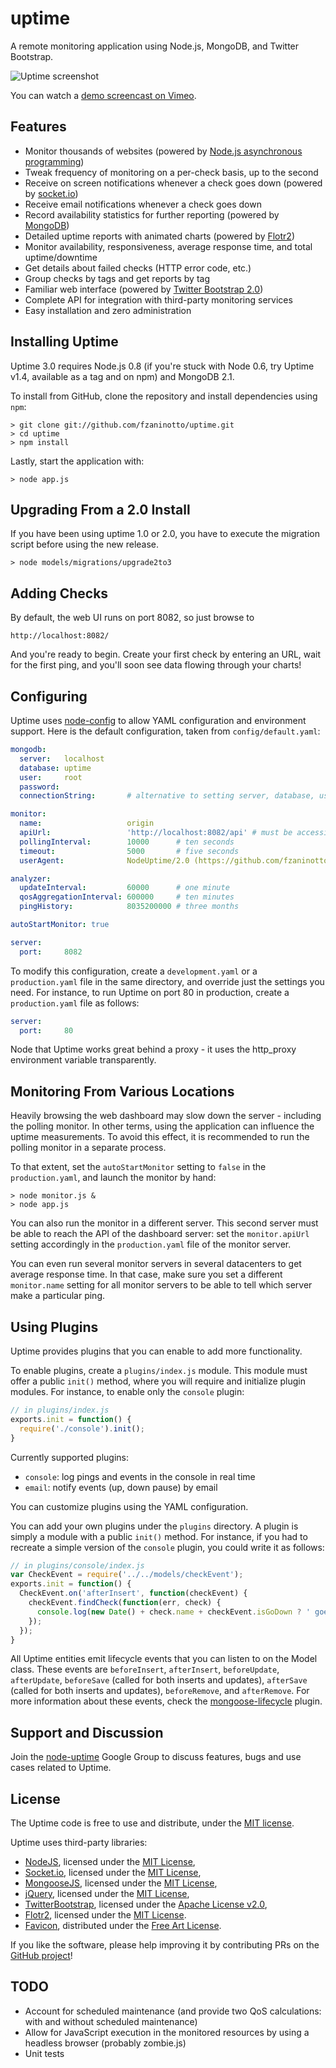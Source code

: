 uptime
======

A remote monitoring application using Node.js, MongoDB, and Twitter Bootstrap.

<img src="https://raw.github.com/fzaninotto/uptime/downloads/check_details.png" title="Uptime screenshot" />

You can watch a [demo screencast on Vimeo](https://vimeo.com/39302164).

Features
--------

* Monitor thousands of websites (powered by [Node.js asynchronous programming](http://dotheweb.posterous.com/nodejs-for-php-programmers-1-event-driven-pro))
* Tweak frequency of monitoring on a per-check basis, up to the second
* Receive on screen notifications whenever a check goes down (powered by [socket.io](http://socket.io/))
* Receive email notifications whenever a check goes down
* Record availability statistics for further reporting (powered by [MongoDB](http://www.mongodb.org/))
* Detailed uptime reports with animated charts (powered by [Flotr2](http://www.humblesoftware.com/flotr2/))
* Monitor availability, responsiveness, average response time, and total uptime/downtime
* Get details about failed checks (HTTP error code, etc.)
* Group checks by tags and get reports by tag
* Familiar web interface (powered by [Twitter Bootstrap 2.0](http://twitter.github.com/bootstrap/index.html))
* Complete API for integration with third-party monitoring services
* Easy installation and zero administration

Installing Uptime
-----------------

Uptime 3.0 requires Node.js 0.8 (if you're stuck with Node 0.6, try Uptime v1.4, available as a tag and on npm) and MongoDB 2.1.

To install from GitHub, clone the repository and install dependencies using `npm`:

    > git clone git://github.com/fzaninotto/uptime.git
    > cd uptime
    > npm install

Lastly, start the application with:

    > node app.js

Upgrading From a 2.0 Install
----------------------------

If you have been using uptime 1.0 or 2.0, you have to execute the migration script before using the new release.

    > node models/migrations/upgrade2to3

Adding Checks
-------------

By default, the web UI runs on port 8082, so just browse to 

    http://localhost:8082/

And you're ready to begin. Create your first check by entering an URL, wait for the first ping, and you'll soon see data flowing through your charts!

Configuring
-----------

Uptime uses [node-config](https://github.com/lorenwest/node-config) to allow YAML configuration and environment support. Here is the default configuration, taken from `config/default.yaml`:

```yaml
mongodb:
  server:   localhost
  database: uptime
  user:     root 
  password:
  connectionString:       # alternative to setting server, database, user and password separately

monitor:
  name:                   origin
  apiUrl:                 'http://localhost:8082/api' # must be accessible without a proxy
  pollingInterval:        10000      # ten seconds
  timeout:                5000       # five seconds
  userAgent:              NodeUptime/2.0 (https://github.com/fzaninotto/uptime)

analyzer:
  updateInterval:         60000      # one minute
  qosAggregationInterval: 600000     # ten minutes
  pingHistory:            8035200000 # three months

autoStartMonitor: true

server:
  port:     8082
```

To modify this configuration, create a `development.yaml` or a `production.yaml` file in the same directory, and override just the settings you need. For instance, to run Uptime on port 80 in production, create a `production.yaml` file as follows:

```yaml
server:
  port:     80
```

Node that Uptime works great behind a proxy - it uses the http_proxy environment variable transparently.

Monitoring From Various Locations
---------------------------------

Heavily browsing the web dashboard may slow down the server - including the polling monitor. In other terms, using the application can influence the uptime measurements. To avoid this effect, it is recommended to run the polling monitor in a separate process.

To that extent, set the `autoStartMonitor` setting to `false` in the `production.yaml`, and launch the monitor by hand:

    > node monitor.js &
    > node app.js

You can also run the monitor in a different server. This second server must be able to reach the API of the dashboard server: set the `monitor.apiUrl` setting accordingly in the `production.yaml` file of the monitor server.

You can even run several monitor servers in several datacenters to get average response time. In that case, make sure you set a different `monitor.name` setting for all monitor servers to be able to tell which server make a particular ping.

Using Plugins
-------------

Uptime provides plugins that you can enable to add more functionality.

To enable plugins, create a `plugins/index.js` module. This module must offer a public `init()` method, where you will require and initialize plugin modules. For instance, to enable only the `console` plugin:

```js
// in plugins/index.js
exports.init = function() {
  require('./console').init();
}
```

Currently supported plugins:

 * `console`: log pings and events in the console in real time
 * `email`: notify events (up, down pause) by email

You can customize plugins using the YAML configuration.

You can add your own plugins under the `plugins` directory. A plugin is simply a module with a public `init()` method. For instance, if you had to recreate a simple version of the `console` plugin, you could write it as follows:

```js
// in plugins/console/index.js
var CheckEvent = require('../../models/checkEvent');
exports.init = function() {
  CheckEvent.on('afterInsert', function(checkEvent) {
    checkEvent.findCheck(function(err, check) {
      console.log(new Date() + check.name + checkEvent.isGoDown ? ' goes down' : ' goes back up');
    });
  });
}
```

All Uptime entities emit lifecycle events that you can listen to on the Model class. These events are `beforeInsert`, `afterInsert`, `beforeUpdate`, `afterUpdate`, `beforeSave` (called for both inserts and updates), `afterSave` (called for both inserts and updates), `beforeRemove`, and `afterRemove`. For more information about these events, check the [mongoose-lifecycle](https://github.com/fzaninotto/mongoose-lifecycle) plugin.

Support and Discussion
----------------------

Join the [node-uptime](https://groups.google.com/d/forum/node-uptime) Google Group to discuss features, bugs and use cases related to Uptime.

License
-------

The Uptime code is free to use and distribute, under the [MIT license](https://raw.github.com/fzaninotto/uptime/master/LICENSE).

Uptime uses third-party libraries:

* [NodeJS](http://nodejs.org/), licensed under the [MIT License](https://github.com/joyent/node/blob/master/LICENSE#L5-22),
* [Socket.io](http://socket.io/), licensed under the [MIT License](https://github.com/LearnBoost/socket.io/blob/master/Readme.md),
* [MongooseJS](http://mongoosejs.com/), licensed under the [MIT License](https://github.com/LearnBoost/mongoose/blob/master/README.md),
* [jQuery](http://jquery.com/), licensed under the [MIT License](http://jquery.org/license),
* [TwitterBootstrap](http://twitter.github.com/bootstrap/), licensed under the [Apache License v2.0](http://www.apache.org/licenses/LICENSE-2.0),
* [Flotr2](http://www.humblesoftware.com/flotr2/), licensed under the [MIT License](https://github.com/HumbleSoftware/Flotr2/blob/master/LICENSE).
* [Favicon](http://www.alexpeattie.com/projects/justvector_icons/), distributed under the [Free Art License](http://artlibre.org/licence/lal/en).

If you like the software, please help improving it by contributing PRs on the [GitHub project](https://github.com/fzaninotto/uptime)!

TODO
----

* Account for scheduled maintenance (and provide two QoS calculations: with and without scheduled maintenance)
* Allow for JavaScript execution in the monitored resources by using a headless browser (probably zombie.js)
* Unit tests
